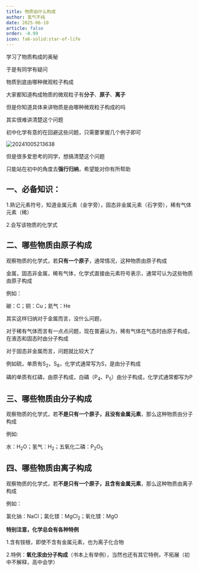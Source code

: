 ```yaml
---
title: 物质由什么构成
author: 氢气不纯
date: 2025-06-10
article: false
order: -0.99
icon: fa6-solid:star-of-life
---
```


学习了物质构成的奥秘

于是有同学有疑问

物质到底由哪种微观粒子构成

大家都知道构成物质的微观粒子有**分子**、**原子**、**离子**

但是你知道具体来讲物质是由哪种微观粒子构成的吗

其实很难讲清楚这个问题

初中化学有意的在回避这些问题，只需要掌握几个例子即可

![20241005213638](https://img.edaychem.cn//img/20241005213638.jpg)​

但是很多爱思考的同学，想搞清楚这个问题

只能站在初中的角度去**强行归纳**，希望能对你有所帮助

## 一、必备知识：	

1.熟记元素符号，知道金属元素（金字旁），固态非金属元素（石字旁），稀有气体元素（稀）

2.会写该物质的化学式

## 二、哪些物质由原子构成

观察物质的化学式，若**只有一个原子**，通常情况，这种物质由原子构成

金属，固态非金属，稀有气体，化学式直接由元素符号表示，通常可认为这些物质由原子构成

例如：

碳：C；铜：Cu；氦气：He

其实这样归纳对于金属而言，没什么问题，

对于稀有气体而言有一点点问题，现在普遍认为，稀有气体在气态时由原子构成，在液态和固态时由分子构成

对于固态非金属而言，问题就比较大了

例如硫，单质有S<sub>2</sub>，S<sub>8</sub>，化学式通常写为S，是由分子构成

磷的单质有红磷，由原子构成，白磷（P<sub>4</sub>、P<sub>5</sub>）由分子构成，化学式通常都写为P

## 三、哪些物质由分子构成

观察物质的化学式，若**不是只有一个原子，且没有金属元素**，那么这种物质由分子构成

例如:

水：H<sub>2</sub>O；氢气：H<sub>2</sub>；五氧化二磷：P<sub>2</sub>O<sub>5</sub>

## 四、哪些物质由离子构成	

观察物质的化学式，若**不是只有一个原子，且含有金属元素**，那么这种物质由离子构成

例如：

氯化钠：NaCl；氯化镁：MgCl<sub>2</sub>；氧化镁：MgO

**特别注意，化学总会有各种特例**

1.含有铵根，即使不含有金属元素，也为离子化合物

2.特例：**氧化汞由分子构成**（书本上有举例），当然也还有其它特例，不拓展（初中不解释，高中会学）

‍
